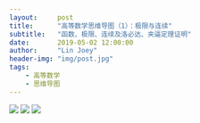 ```yaml
---
layout:     post
title:      "高等数学思维导图（1）：极限与连续"
subtitle:   "函数、极限、连续及洛必达、夹逼定理证明"
date:       2019-05-02 12:00:00
author:     "Lin Joey"
header-img: "img/post.jpg"
tags:
    - 高等数学
    - 思维导图
---
```



![](https://linjoey-image.oss-cn-beijing.aliyuncs.com/一、极限与连续.png)
![](https://linjoey-image.oss-cn-beijing.aliyuncs.com/洛必达法则证明.jpg)
![](https://linjoey-image.oss-cn-beijing.aliyuncs.com/夹逼定理证明.jpg)
